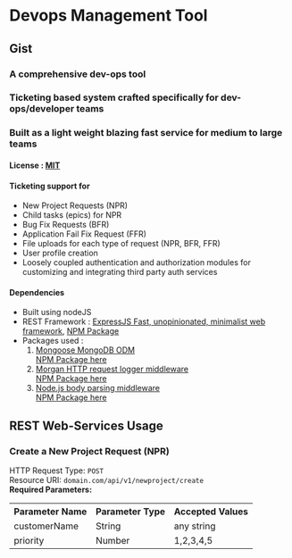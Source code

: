 # Devops Management Tool
## Gist
### A comprehensive dev-ops tool
### Ticketing based system crafted specifically for dev-ops/developer teams
### Built as a light weight blazing fast service for medium to large teams
<h4> License : <a href="https://mit-license.org/">MIT</a></h4>

<h4>Ticketing support for</h4>
<ul>
    <li>New Project Requests (NPR)</li>
    <li>Child tasks (epics) for NPR</li>
    <li>Bug Fix Requests (BFR)</li>
    <li>Application Fail Fix Request (FFR)</li>
    <li>File uploads for each type of request (NPR, BFR, FFR)</li>
    <li>User profile creation</li>
    <li>Loosely coupled authentication and authorization modules for customizing and integrating third party auth services</li>
</ul>

<h4>Dependencies</h4>
<ul>
    <li>Built using nodeJS</li>
    <li>REST Framework : <a href="https://expressjs.com/">ExpressJS Fast, unopinionated, minimalist web framework</a>, <a href="https://www.npmjs.com/package/express">NPM Package</a></li>
    <li>Packages used : 
        <ol>
            <li>
                <a href="https://mongoosejs.com/">Mongoose MongoDB ODM</a>
                <br/>
                <a href="https://www.npmjs.com/package/mongoose">NPM Package here</a>
            </li>
            <li>
                <a href="https://github.com/expressjs/morgan">Morgan HTTP request logger middleware</a>
                <br/>
                <a href="https://www.npmjs.com/package/morgan">NPM Package here</a>
            </li>
            <li>
                <a href="https://github.com/expressjs/body-parser">Node.js body parsing middleware</a>
                <br/>
                <a href="https://www.npmjs.com/package/body-parser">NPM Package here</a>
            </li>
        <ol>
    </li>
</ul>

## REST Web-Services Usage
### Create a New Project Request (NPR)
HTTP Request Type: <code>POST</code>
<br/>
Resource URI: <code>domain.com/api/v1/newproject/create</code>
<br/>
<b>Required Parameters:</b>
<table>
  <tr>
    <th>Parameter Name</th>
    <th>Parameter Type</th>
    <th>Accepted Values</th>
  </tr>
  <tr>
    <td>customerName</td>
    <td>String</td>
    <td>any string</td>
  </tr>
  <tr>
    <td>priority</td>
    <td>Number</td>
    <td>1,2,3,4,5</td>
  </tr>
</table>
